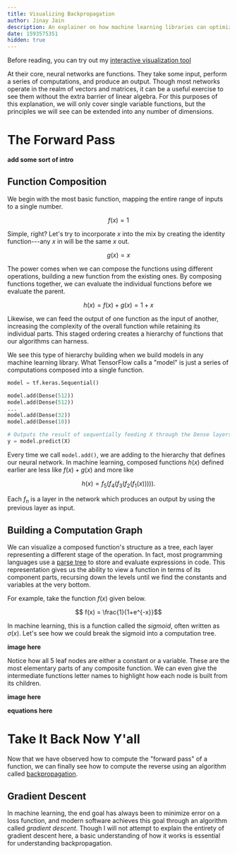 ```yaml
---
title: Visualizing Backpropagation
author: Jinay Jain
description: An explainer on how machine learning libraries can optimize any function you give them.
date: 1593575351
hidden: true
---
```


Before reading, you can try out my [interactive visualization tool](https://jinay.dev/backprop-vis)

At their core, neural networks are functions. They take some input, perform a
series of computations, and produce an output. Though most networks operate
in the realm of vectors and matrices, it can be a useful exercise to see them
without the extra barrier of linear algebra. For this purposes of this
explanation, we will only cover single variable functions, but the principles
we will see can be extended into any number of dimensions.

# The Forward Pass

**add some sort of intro**

## Function Composition

We begin with the most basic function, mapping the entire range of inputs to a single number.

$$ f(x) = 1 $$

Simple, right? Let's try to incorporate $x$ into the mix by creating the identity function---any $x$ in will be the same $x$ out.

$$ g(x) = x $$

The power comes when we can compose the functions using different operations,
building a new function from the existing ones. By composing functions
together, we can evaluate the individual functions before we evaluate the
parent.

$$ h(x) = f(x) + g(x) = 1 + x $$

Likewise, we can feed the output of one function as the input of another,
increasing the complexity of the overall function while retaining its
individual parts. This staged ordering creates a hierarchy of functions that
our algorithms can harness.

We see this type of hierarchy building when we build models in any machine learning library. What TensorFlow calls a "model" is just a series of computations composed into a single function.

```python
model = tf.keras.Sequential()

model.add(Dense(512))
model.add(Dense(512))
...
model.add(Dense(32))
model.add(Dense(10))

# Outputs the result of sequentially feeding X through the Dense layers
y = model.predict(X)
```

Every time we call `model.add()`, we are adding to the hierarchy that defines
our neural network. In machine learning, composed functions $h(x)$ defined
earlier are less like $f(x)+g(x)$ and more like

$$ h(x) = f_5(f_4(f_3(f_2(f_1(x))))). $$

Each $f_n$ is a layer in the network which produces an output by using the previous layer as input.

## Building a Computation Graph

We can visualize a composed function's structure as a tree, each layer
representing a different stage of the operation. In fact, most programming
languages use a [parse tree](https://en.wikipedia.org/wiki/Parse_tree) to
store and evaluate expressions in code. This representation gives us the
ability to view a function in terms of its component parts, recursing
down the levels until we find the constants and variables at the
very bottom.

For example, take the function $f(x)$ given below.

$$ f(x) = \frac{1}{1+e^{-x}}$$

In machine learning, this is a function called the _sigmoid_, often written
as $\sigma(x)$. Let's see how we could break the sigmoid into a computation
tree.

**image here**

Notice how all 5 leaf nodes are either a constant or a variable. These
are the most elementary parts of any composite function. We can even give the
intermediate functions letter names to highlight how each node is built from its children.

**image here**

**equations here**

# Take It Back Now Y'all

Now that we have observed how to compute the "forward pass" of a function, we
can finally see how to compute the reverse using an algorithm called
[backpropagation](https://en.wikipedia.org/wiki/Backpropagation).

## Gradient Descent

In machine learning, the end goal has always been to minimize error on a loss
function, and modern software achieves this goal through an algorithm called
_gradient descent_. Though I will not attempt to explain the entirety of
gradient descent here, a basic understanding of how it works is essential for
understanding backpropagation.
